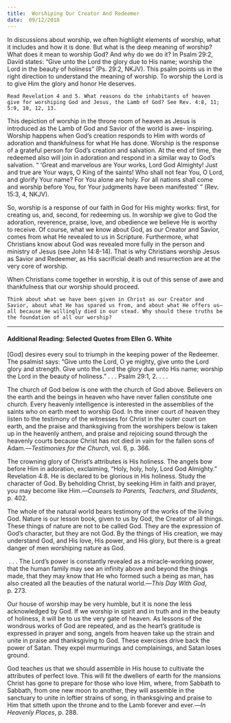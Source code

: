 ```yaml
---
title:  Worshiping Our Creator And Redeemer
date:  09/12/2018
---
```


In discussions about worship, we often highlight elements of worship, what it includes and how it is done. But what is the deep meaning of worship? What does it mean to worship God? And why do we do it? In Psalm 29:2, David states: “Give unto the Lord the glory due to His name; worship the Lord in the beauty of holiness” (Ps. 29:2, NKJV). This psalm points us in the right direction to understand the meaning of worship. To worship the Lord is to give Him the glory and honor He deserves.

`Read Revelation 4 and 5. What reasons do the inhabitants of heaven give for worshiping God and Jesus, the Lamb of God? See Rev. 4:8, 11; 5:9, 10, 12, 13.`

This depiction of worship in the throne room of heaven as Jesus is introduced as the Lamb of God and Savior of the world is awe- inspiring. Worship happens when God’s creation responds to Him with words of adoration and thankfulness for what He has done. Worship is the response of a grateful person for God’s creation and salvation. At the end of time, the redeemed also will join in adoration and respond in a similar way to God’s salvation. “ ‘Great and marvelous are Your works, Lord God Almighty! Just and true are Your ways, O King of the saints! Who shall not fear You, O Lord, and glorify Your name? For You alone are holy. For all nations shall come and worship before You, for Your judgments have been manifested’ ” (Rev. 15:3, 4, NKJV).

So, worship is a response of our faith in God for His mighty works: first, for creating us, and, second, for redeeming us. In worship we give to God the adoration, reverence, praise, love, and obedience we believe He is worthy to receive. Of course, what we know about God, as our Creator and Savior, comes from what He revealed to us in Scripture. Furthermore, what Christians know about God was revealed more fully in the person and ministry of Jesus (see John 14:8-14). That is why Christians worship Jesus as Savior and Redeemer, as His sacrificial death and resurrection are at the very core of worship.

When Christians come together in worship, it is out of this sense of awe and thankfulness that our worship should proceed.

`Think about what we have been given in Christ as our Creator and Savior, about what He has spared us from, and about what He offers us—all because He willingly died in our stead. Why should these truths be the foundation of all our worship?`

---

#### Additional Reading: Selected Quotes from Ellen G. White

[God] desires every soul to triumph in the keeping power of the Redeemer. The psalmist says: “Give unto the Lord, O ye mighty, give unto the Lord glory and strength. Give unto the Lord the glory due unto His name; worship the Lord in the beauty of holiness.” . . . Psalm 29:1, 2. . . .  

The church of God below is one with the church of God above. Believers on the earth and the beings in heaven who have never fallen constitute one church. Every heavenly intelligence is interested in the assemblies of the saints who on earth meet to worship God. In the inner court of heaven they listen to the testimony of the witnesses for Christ in the outer court on earth, and the praise and thanksgiving from the worshipers below is taken up in the heavenly anthem, and praise and rejoicing sound through the heavenly courts because Christ has not died in vain for the fallen sons of Adam.—_Testimonies for the Church_, vol. 6, p. 366.

The crowning glory of Christ’s attributes is His holiness. The angels bow before Him in adoration, exclaiming, “Holy, holy, holy, Lord God Almighty.” Revelation 4:8. He is declared to be glorious in His holiness. Study the character of God. By beholding Christ, by seeking Him in faith and prayer, you may become like Him.—_Counsels to Parents, Teachers, and Students_, p. 402.

The whole of the natural world bears testimony of the works of the living God. Nature is our lesson book, given to us by God, the Creator of all things. These things of nature are not to be called God. They are the expression of God’s character, but they are not God. By the things of His creation, we may understand God, and His love, His power, and His glory, but there is a great danger of men worshiping nature as God. 

 . . . The Lord’s power is constantly revealed as a miracle-working power, that the human family may see an infinity above and beyond the things made, that they may know that He who formed such a being as man, has also created all the beauties of the natural world.—_This Day With God_, p. 273.

Our house of worship may be very humble, but it is none the less acknowledged by God. If we worship in spirit and in truth and in the beauty of holiness, it will be to us the very gate of heaven. As lessons of the wondrous works of God are repeated, and as the heart’s gratitude is expressed in prayer and song, angels from heaven take up the strain and unite in praise and thanksgiving to God. These exercises drive back the power of Satan. They expel murmurings and complainings, and Satan loses ground. 

God teaches us that we should assemble in His house to cultivate the attributes of perfect love. This will fit the dwellers of earth for the mansions Christ has gone to prepare for those who love Him, where, from Sabbath to Sabbath, from one new moon to another, they will assemble in the sanctuary to unite in loftier strains of song, in thanksgiving and praise to Him that sitteth upon the throne and to the Lamb forever and ever.—_In Heavenly Places_, p. 288.